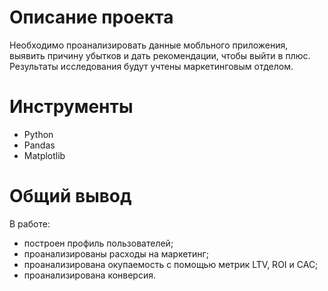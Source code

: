 
# Описание проекта
Необходимо проанализировать данные мобльного приложения, выявить причину убытков и дать рекомендации, чтобы выйти в плюс.
Результаты исследования будут учтены маркетинговым отделом.

#  Инструменты
* Python
* Pandas
* Matplotlib
  
# Общий вывод
В работе:
* построен профиль пользователей;
* проанализированы расходы на маркетинг;
* проанализирована окупаемость с помощью метрик LTV, ROI и CAC;
* проанализирована конверсия.

